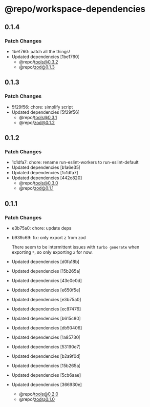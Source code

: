 # @repo/workspace-dependencies

## 0.1.4

### Patch Changes

- 1be1760: patch all the things!
- Updated dependencies [1be1760]
  - @repo/tools@0.3.2
  - @repo/zod@0.1.3

## 0.1.3

### Patch Changes

- 5f29f56: chore: simplify script
- Updated dependencies [5f29f56]
  - @repo/tools@0.3.1
  - @repo/zod@0.1.2

## 0.1.2

### Patch Changes

- 1c1dfa7: chore: rename run-eslint-workers to run-eslint-default
- Updated dependencies [b1a6e35]
- Updated dependencies [1c1dfa7]
- Updated dependencies [442c820]
  - @repo/tools@0.3.0
  - @repo/zod@0.1.1

## 0.1.1

### Patch Changes

- e3b75a0: chore: update deps
- b939c69: fix: only export z from zod

  There seem to be intermittent issues with `turbo generate` when exporting `*`, so only exporting `z` for now.

- Updated dependencies [d0fa18b]
- Updated dependencies [15b265a]
- Updated dependencies [43e0e0d]
- Updated dependencies [e650f5e]
- Updated dependencies [e3b75a0]
- Updated dependencies [ec87476]
- Updated dependencies [b615c80]
- Updated dependencies [db50406]
- Updated dependencies [1a85730]
- Updated dependencies [53190e7]
- Updated dependencies [b2a9f0d]
- Updated dependencies [15b265a]
- Updated dependencies [5cb6aae]
- Updated dependencies [366930e]
  - @repo/tools@0.2.0
  - @repo/zod@0.1.0
